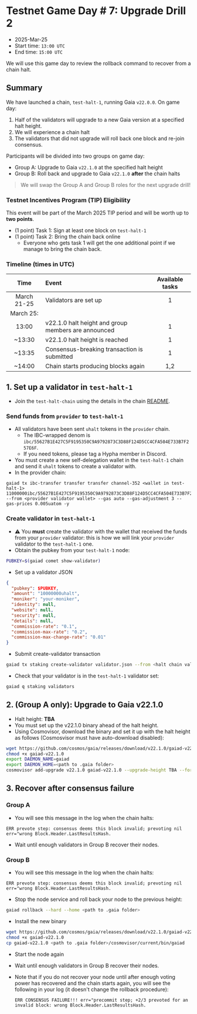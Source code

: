 # Testnet Game Day # 7: Upgrade Drill 2

* 2025-Mar-25
* Start time: `13:00 UTC`
* End time: `15:00 UTC`

We will use this game day to review the rollback command to recover from a chain halt.

## Summary

We have launched a chain, `test-halt-1`, running Gaia `v22.0.0`. On game day:
1. Half of the validators will upgrade to a new Gaia version at a specified halt height.
2. We will experience a chain halt
3. The validators that did not upgrade will roll back one block and re-join consensus.

Participants will be divided into two groups on game day:
* Group A: Upgrade to Gaia `v22.1.0` at the specified halt height
* Group B: Roll back and upgrade to Gaia `v22.1.0` **after** the chain halts

> We will swap the Group A and Group B roles for the next upgrade drill!

### Testnet Incentives Program (TIP) Eligibility

This event will be part of the March 2025 TIP period and will be worth up to **two points**.
* (1 point) Task 1: Sign at least one block on `test-halt-1`
* (1 point) Task 2: Bring the chain back online
  * Everyone who gets task 1 will get the one additional point if we manage to bring the chain back.


### Timeline (times in UTC)

|    Time     | Event                                               | Available tasks |
| :---------: | :-------------------------------------------------- | :-------------: |
| March 21-25 | Validators are set up                               |        1        |
|  March 25:  |                                                     |                 |
|    13:00    | v22.1.0 halt height and group members are announced |        1        |
|   ~13:30    | v22.1.0 halt height is reached                      |        1        |
|   ~13:35    | Consensus-breaking transaction is submitted         |        1        |
|   ~14:00    | Chain starts producing blocks again                 |       1,2       |

## 1. Set up a validator in `test-halt-1`

* Join the `test-halt-chain` using the details in the chain [README](/interchain-security/test-halt-1/README.md).

### Send funds from `provider` to `test-halt-1`

* All validators have been sent `uhalt` tokens in the `provider` chain.
  * The IBC-wrapped denom is `ibc/55627B1E427C5F9195350C9A9792873C3D88F124D5CC4CFA504E733B7F257E6F`.
  * If you need tokens, please tag a Hypha member in Discord.
* You must create a new self-delegation wallet in the `test-halt-1` chain and send it `uhalt` tokens to create a validator with.
* In the provider chain:
```
gaiad tx ibc-transfer transfer transfer channel-352 <wallet in test-halt-1> 11000000ibc/55627B1E427C5F9195350C9A9792873C3D88F124D5CC4CFA504E733B7F257E6F --from <provider validator wallet> --gas auto --gas-adjustment 3 --gas-prices 0.005uatom -y
```

### Create validator in `test-halt-1`

* ⚠️ You **must** create the validator with the wallet that received the funds from your  `provider` validator: this is how we will link your `provider` validator to the `test-halt-1` one.
* Obtain the pubkey from your `test-halt-1` node:
```bash
PUBKEY=$(gaiad comet show-validator)
```
* Set up a validator JSON
```json
{
  "pubkey": $PUBKEY,
  "amount": "10000000uhalt",
  "moniker": "your-moniker",
  "identity": null,
  "website": null,
  "security": null,
  "details": null,
  "commission-rate": "0.1",
  "commission-max-rate": "0.2",
  "commission-max-change-rate": "0.01"
}
```
* Submit create-validator transaction
```bash
gaiad tx staking create-validator validator.json --from <halt chain validator> --gas auto --gas-adjustment 3 --gas-prices 0.005uhalt -y
```

* Check that your validator is in the `test-halt-1` validator set:
```bash
gaiad q staking validators
```

## 2. (Group A only): Upgrade to Gaia v22.1.0
* Halt height: **TBA**
* You must set up the v22.1.0 binary ahead of the halt height.
* Using Cosmovisor, download the binary and set it up with the halt height as follows (Cosmosvisor must have auto-download disabled):
```bash
wget https://github.com/cosmos/gaia/releases/download/v22.1.0/gaiad-v22.1.0-linux-amd64 -O gaiad-v22.1.0
chmod +x gaiad-v22.1.0
export DAEMON_NAME=gaiad
export DAEMON_HOME=<path to .gaia folder>
cosmovisor add-upgrade v22.1.0 gaiad-v22.1.0 --upgrade-height TBA --force
```

## 3. Recover after consensus failure

### Group A

* You will see this message in the log when the chain halts:
```
ERR prevote step: consensus deems this block invalid; prevoting nil err="wrong Block.Header.LastResultsHash.
```
* Wait until enough validators in Group B recover their nodes.

### Group B

* You will see this message in the log when the chain halts:
```
ERR prevote step: consensus deems this block invalid; prevoting nil err="wrong Block.Header.LastResultsHash.
```
* Stop the node service and roll back your node to the previous height:
```bash
gaiad rollback --hard --home <path to .gaia folder>
```
* Install the new binary
```bash
wget https://github.com/cosmos/gaia/releases/download/v22.1.0/gaiad-v22.1.0-linux-amd64 -O gaiad-v22.1.0
chmod +x gaiad-v22.1.0
cp gaiad-v22.1.0 <path to .gaia folder>/cosmovisor/current/bin/gaiad
```
* Start the node again
* Wait until enough validators in Group B recover their nodes.

* Note that if you do not recover your node until after enough voting power has recovered and the chain starts again, you will see the following in your log (it doesn't change the rollback procedure):
   ```
   ERR CONSENSUS FAILURE!!! err="precommit step; +2/3 prevoted for an invalid block: wrong Block.Header.LastResultsHash.
   ```

